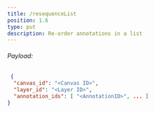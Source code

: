 ```yaml
---
title: /resequenceList
position: 1.6
type: put
description: Re-order annotations in a list
---
```


###### Payload:

~~~ json
 {
  "canvas_id": "<Canvas ID>",
  "layer_id": "<Layer ID>",
  "annotation_ids": [ "<AnnotationID>", ... ]
}
~~~

